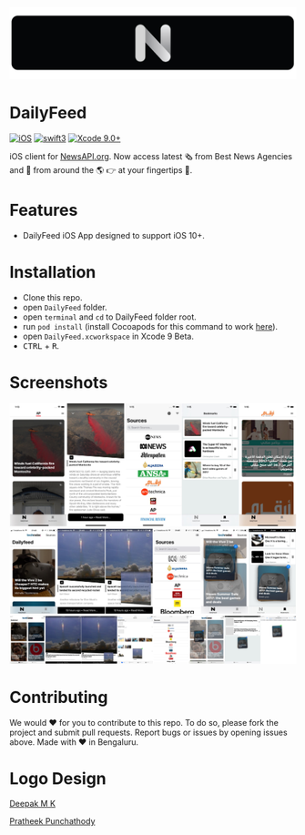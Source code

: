 <img src="/assets/logo.jpg">

# DailyFeed

[![iOS](https://img.shields.io/badge/platform-iOS_11+-blue.svg?style=flat)](https://developer.apple.com/ios/)
[![swift3](https://img.shields.io/badge/swift4-compatible-brightgreen.svg?style=flat)](https://developer.apple.com/swift)
[![Xcode 9.0+](https://img.shields.io/badge/Xcode-9.0+-blue.svg?style=flat)](https://developer.apple.com/xcode)

iOS client for [NewsAPI.org](https://newsapi.org/). 
Now access latest 🗞 from Best News Agencies and 📰 from around the 🌎 👉 at your fingertips 🎉.

# Features
- DailyFeed iOS App designed to support iOS 10+.

# Installation
- Clone this repo.
- open `DailyFeed` folder.
- open `terminal` and `cd` to DailyFeed folder root.
- run `pod install` (install Cocoapods for this command to work [here](https://cocoapods.org/)).
- open `DailyFeed.xcworkspace` in Xcode 9 Beta.
- <kbd>CTRL</kbd> + <kbd>R</kbd>.

# Screenshots
<img src="/assets/iphonex_dailyfeed.jpg">

<img src="/assets/iphone_dailyfeed.jpg">

<img src="/assets/ipad_dailyfeed.jpg">

# Contributing
We would ❤️ for you to contribute to this repo. To do so, please fork the project and submit pull requests. Report bugs or issues by opening issues above. Made with ❤️ in Bengaluru.

# Logo Design

[Deepak M K](https://in.linkedin.com/in/deepak-mk-a5a62518)

[Pratheek Punchathody](https://in.linkedin.com/in/pratheek-punchathody-00452983)
